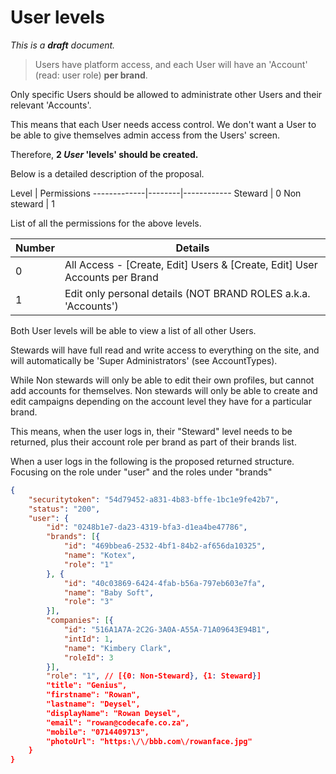 # User levels

_This is a **draft** document._

> Users have platform access, and each User will have an 'Account' (read: user role) **per brand**.

Only specific Users should be allowed to administrate other Users and their relevant 'Accounts'.

This means that each User needs access control. We don't want a User to be able to give themselves admin access from the Users' screen.

Therefore, **2 _User_ 'levels' should be created.**

Below is a detailed description of the proposal.

Level | Permissions
-------------|--------|------------
Steward | 0
Non steward | 1

List of all the permissions for the above levels.

Number | Details
-------|--------
0 | All Access - [Create, Edit] Users & [Create, Edit] User Accounts per Brand
1 | Edit only personal details (NOT BRAND ROLES a.k.a. 'Accounts')

Both User levels will be able to view a list of all other Users.

Stewards will have full read and write access to everything on the site, and will automatically be 'Super Administrators' (see AccountTypes).


While Non stewards will only be able to edit their own profiles, but cannot add accounts for themselves.
Non stewards will only be able to create and edit campaigns depending on the account level they have for a particular brand.

This means, when the user logs in, their "Steward" level needs to be returned, plus their account role per brand as part of their brands list.

When a user logs in the following is the proposed returned structure.
Focusing on the role under "user" and the roles under "brands"

```json
{
	"securitytoken": "54d79452-a831-4b83-bffe-1bc1e9fe42b7",
	"status": "200",
	"user": {
		"id": "0248b1e7-da23-4319-bfa3-d1ea4be47786",
		"brands": [{
			"id": "469bbea6-2532-4bf1-84b2-af656da10325",
			"name": "Kotex",
			"role": "1"
		}, {
			"id": "40c03869-6424-4fab-b56a-797eb603e7fa",
			"name": "Baby Soft",
			"role": "3"
		}],
		"companies": [{
			"id": "516A1A7A-2C2G-3A0A-A55A-71A09643E94B1",
			"intId": 1,
			"name": "Kimbery Clark",
			"roleId": 3
		}],
		"role": "1", // [{0: Non-Steward}, {1: Steward}]
		"title": "Genius",
		"firstname": "Rowan",
		"lastname": "Deysel",
		"displayName": "Rowan Deysel",
		"email": "rowan@codecafe.co.za",
		"mobile": "0714409713",
		"photoUrl": "https:\/\/bbb.com\/rowanface.jpg"
	}
}
```
